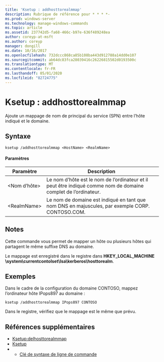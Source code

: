 ```yaml
---
title: 'Ksetup : addhosttorealmmap'
description: Rubrique de référence pour * * * *-
ms.prod: windows-server
ms.technology: manage-windows-commands
ms.topic: article
ms.assetid: 237742d5-fa68-466c-b97e-636f489248ea
author: coreyp-at-msft
ms.author: coreyp
manager: dongill
ms.date: 10/16/2017
ms.openlocfilehash: 732dccc868ca85b108ba443d912788a14dd0e107
ms.sourcegitcommit: ab64dc83fca28039416c26226815502d0193500c
ms.translationtype: MT
ms.contentlocale: fr-FR
ms.lasthandoff: 05/01/2020
ms.locfileid: "82724775"
---
```

# <a name="ksetupaddhosttorealmmap"></a>Ksetup : addhosttorealmmap



Ajoute un mappage de nom de principal du service (SPN) entre l’hôte indiqué et le domaine.

## <a name="syntax"></a>Syntaxe

```
ksetup /addhosttorealmmap <HostName> <RealmName>
```

#### <a name="parameters"></a>Paramètres

|Paramètre|Description|
|---------|-----------|
|\<Nom d’hôte>|Le nom d’hôte est le nom de l’ordinateur et il peut être indiqué comme nom de domaine complet de l’ordinateur.|
|\<RealmName>|Le nom de domaine est indiqué en tant que nom DNS en majuscules, par exemple CORP. CONTOSO.COM.|

## <a name="remarks"></a>Notes 

Cette commande vous permet de mapper un hôte ou plusieurs hôtes qui partagent le même suffixe DNS au domaine.

Le mappage est enregistré dans le registre dans **HKEY_LOCAL_MACHINE \system\currentcontolset\lsa\kerberos\hosttorealm**.

## <a name="examples"></a>Exemples

Dans le cadre de la configuration du domaine CONTOSO, mappez l’ordinateur hôte IPops897 au domaine :
```
ksetup /addhosttorealmmap IPops897 CONTOSO
```
Dans le registre, vérifiez que le mappage est le même que prévu.

## <a name="additional-references"></a>Références supplémentaires

-   [Ksetup:delhosttorealmmap](ksetup-delhosttorealmmap.md)
-   [Ksetup](ksetup.md)
-   - [Clé de syntaxe de ligne de commande](command-line-syntax-key.md)